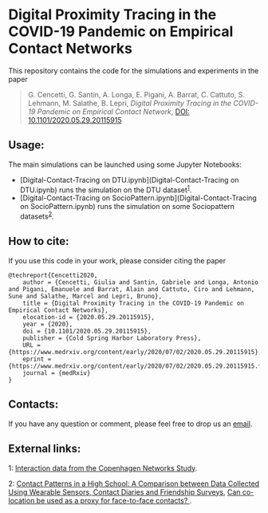 # Digital Proximity Tracing in the COVID-19 Pandemic on Empirical Contact Networks
This repository contains the code for the simulations and experiments in the paper

>  G. Cencetti, G. Santin, A. Longa, E. Pigani, A. Barrat, C. Cattuto, S. Lehmann,  M. Salathe, B. Lepri,
_Digital Proximity Tracing in the COVID-19 Pandemic on Empirical Contact Network_, [DOI: 10.1101/2020.05.29.20115915](https://doi.org/10.1101/2020.05.29.20115915)


## Usage:
The main simulations can be launched using some Jupyter Notebooks:
* [Digital-Contact-Tracing on DTU.ipynb](Digital-Contact-Tracing on DTU.ipynb) runs the simulation on the DTU dataset<sup>[1](#dtu_footnote)</sup>.
* [Digital-Contact-Tracing on SocioPattern.ipynb](Digital-Contact-Tracing on SocioPattern.ipynb) runs the simulation on some Sociopattern datasets<sup>[2](#socio_dataset)</sup>.



## How to cite:
If you use this code in your work, please consider citing the paper

```bibtex:
@techreport{Cencetti2020,
	author = {Cencetti, Giulia and Santin, Gabriele and Longa, Antonio and Pigani, Emanuele and Barrat, Alain and Cattuto, Ciro and Lehmann, Sune and Salathe, Marcel and Lepri, Bruno},
	title = {Digital Proximity Tracing in the COVID-19 Pandemic on Empirical Contact Networks},
	elocation-id = {2020.05.29.20115915},
	year = {2020},
	doi = {10.1101/2020.05.29.20115915},
	publisher = {Cold Spring Harbor Laboratory Press},
	URL = {https://www.medrxiv.org/content/early/2020/07/02/2020.05.29.20115915},
	eprint = {https://www.medrxiv.org/content/early/2020/07/02/2020.05.29.20115915.full.pdf},
	journal = {medRxiv}
}
```

## Contacts:
If you have any question or comment, please feel free to drop us an [email](mailto:digital_contact_tracing@fbk.eu).


## External links:
<a name="dtu_footnote">1</a>: [Interaction data from the Copenhagen Networks Study](https://www.nature.com/articles/s41597-019-0325-x).

<a name="socio_footnote">2</a>: [Contact Patterns in a High School: A Comparison between Data Collected Using Wearable Sensors, Contact Diaries and Friendship Surveys](https://journals.plos.org/plosone/article?id=10.1371/journal.pone.0136497), [Can co-location be used as a proxy for face-to-face contacts?
](https://epjdatascience.springeropen.com/articles/10.1140/epjds/s13688-018-0140-1).

